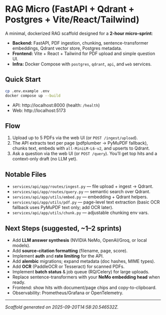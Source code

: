 # RAG Micro (FastAPI + Qdrant + Postgres + Vite/React/Tailwind)

A minimal, dockerized RAG scaffold designed for a **2‑hour micro‑sprint**:
- **Backend:** FastAPI, PDF ingestion, chunking, sentence-transformer embeddings, Qdrant vector store, Postgres metadata.
- **Frontend:** Vite + React + Tailwind for PDF upload and simple question UI.
- **Infra:** Docker Compose with `postgres`, `qdrant`, `api`, and `web` services.

## Quick Start

```bash
cp .env.example .env
docker compose up --build
```

- API: http://localhost:8000 (health: `/health`)
- Web: http://localhost:5173

## Flow

1. Upload up to 5 PDFs via the web UI (or `POST /ingest/upload`).
2. The API extracts text per page (pdfplumber → PyMuPDF fallback), chunks text, embeds with `all-MiniLM-L6-v2`, and upserts to Qdrant.
3. Ask a question via the web UI (or `POST /query`). You’ll get top hits and a context-only draft (no LLM yet).

## Notable Files

- `services/api/app/routes/ingest.py` — file upload + ingest → Qdrant.
- `services/api/app/routes/query.py` — semantic search over Qdrant.
- `services/api/app/utils/embed.py` — embedding + Qdrant helpers.
- `services/api/app/utils/pdf.py` — page-level text extraction (basic OCR fallback uses PyMuPDF text only; add OCR later).
- `services/api/app/utils/chunk.py` — adjustable chunking env vars.

## Next Steps (suggested, ~1–2 sprints)

- Add **LLM answer synthesis** (NVIDIA NeMo, OpenAI/Groq, or local models).
- Add **source-citation formatting** (filename, page, score).
- Implement **auth** and **rate limiting** for the API.
- Add **alembic** migrations; expand metadata (doc hashes, MIME types).
- Add **OCR** (PaddleOCR or Tesseract) for scanned PDFs.
- Implement **batch status** & job queue (RQ/Celery) for large uploads.
- Replace sentence-transformers with your **NeMo embedding head** when ready.
- Frontend: show hits with document/page chips and copy-to-clipboard.
- Observability: Prometheus/Grafana or OpenTelemetry.

---

*Scaffold generated on 2025-09-20T14:58:20.546532Z.*
